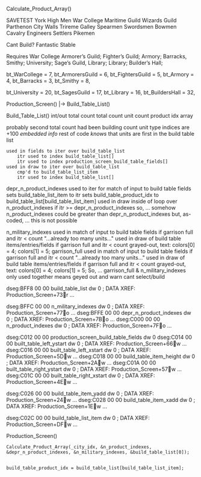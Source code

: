 

Calculate_Product_Array()

SAVETEST
York
High Men
War College
Maritime Guild
Wizards Guild
Parthenon
City Walls
Trireme
Galley
Spearmen
Swordsmen
Bowmen
Cavalry
Engineers
Settlers
Pikemen

Cant Build?
    Fantastic Stable

Requires
    War College
        Armorer’s Guild; Fighter’s Guild; Armory; Barracks, Smithy;
        University; Sage’s Guild, Library; Library; Builder’s Hall;

bt_WarCollege         =   7,
bt_ArmorersGuild      =   6,
bt_FightersGuild      =   5,
bt_Armory             =   4,
bt_Barracks           =   3,
bt_Smithy             =   8,

bt_University         =  20,
bt_SagesGuild         =  17,
bt_Library            =  16,
bt_BuildersHall       =  32,



Production_Screen()
    |-> Build_Table_List()




Build_Table_List()
    int/out
        total count
        total count
        unit count
        product idx array

probably second total count had been building count
unit type indices are +100
*embedded info* rest of code *knows* that units are first in the build table list



    used in fields to iter over build_table_list
        itr used to index build_table_list[]
        itr used to index production_screen_build_table_fields[]
    used in draw to iter over build_table_list
        cmp'd to build_table_list_item
        itr used to index build_table_list[]

depr_n_product_indexes
    used to iter for match of input to build table fields
        sets build_table_list_item to itr
        sets build_table_product_idx to build_table_list[build_table_list_item]
    used in draw
        inside of loop over n_product_indexes
            if itr >= depr_n_product_indexes
        so, ...
            somehow n_product_indexes could be greater than depr_n_product_indexes
        but, as-coded, ...
            this is not possible
    

n_military_indexes
    used in match of input to build table fields
        if garrison full and itr < count
            "...already too many units..."
    used in draw of build table items/entries/fields
        if garrison full and itr < count
            grayed-out, text: colors[0] = 4; colors[1] = 5;
garrison_full
    used in match of input to build table fields
        if garrison full and itr < count
            "...already too many units..."
    used in draw of build table items/entries/fields
        if garrison full and itr < count
            grayed-out, text: colors[0] = 4; colors[1] = 5;
So, ...
    garrison_full & n_military_indexes
    only used together
    means geyed out and warn cant select/build



dseg:BFF8 00 00                                           build_table_list dw 0                   ; DATA XREF: Production_Screen+73r ...

dseg:BFFC 00 00                                           n_military_indexes dw 0                ; DATA XREF: Production_Screen+77o ...
dseg:BFFE 00 00                                           depr_n_product_indexes dw 0             ; DATA XREF: Production_Screen+7Bo ...
dseg:C000 00 00                                           n_product_indexes dw 0            ; DATA XREF: Production_Screen+7Fo ...

dseg:C012 00 00                                           production_screen_build_table_fields dw 0
dseg:C014 00 00                                           built_table_left_ystart dw 0            ; DATA XREF: Production_Screen+66w ...
dseg:C016 00 00                                           built_table_left_xstart dw 0            ; DATA XREF: Production_Screen+5Dw ...
dseg:C018 00 00                                           build_table_item_height dw 0            ; DATA XREF: Production_Screen+2Aw ...
dseg:C01A 00 00                                           built_table_right_ystart dw 0           ; DATA XREF: Production_Screen+57w ...
dseg:C01C 00 00                                           built_table_right_xstart dw 0           ; DATA XREF: Production_Screen+4Ew ...

dseg:C026 00 00                                           build_table_item_yadd dw 0              ; DATA XREF: Production_Screen+24w ...
dseg:C028 00 00                                           build_table_item_xadd dw 0              ; DATA XREF: Production_Screen+1Ew ...

dseg:C02C 00 00                                           build_table_list_item dw 0              ; DATA XREF: Production_Screen+DFw ...



Production_Screen()

    Calculate_Product_Array(_city_idx, &n_product_indexes, &depr_n_product_indexes, &n_military_indexes, &build_table_list[0]);


    build_table_product_idx = build_table_list[build_table_list_item];

